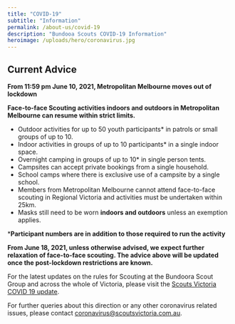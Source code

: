 ```yaml
---
title: "COVID-19"
subtitle: "Information"
permalink: /about-us/covid-19
description: "Bundooa Scouts COVID-19 Information"
heroimage: /uploads/hero/coronavirus.jpg
---
```


## Current Advice

**From 11:59 pm June 10, 2021, Metropolitan Melbourne moves out of lockdown**

**Face-to-face Scouting activities indoors and outdoors in Metropolitan Melbourne can resume within strict limits.**

 * Outdoor activities for up to 50 youth participants* in patrols or small groups of up to 10.
 * Indoor activities in groups of up to 10 participants* in a single indoor space.
 * Overnight camping in groups of up to 10* in single person tents.
 * Campsites can accept private bookings from a single household.
 * School camps where there is exclusive use of a campsite by a single school.
 * Members from Metropolitan Melbourne cannot attend face-to-face scouting in Regional Victoria and activities must be undertaken within 25km.
 * Masks still need to be worn **indoors and outdoors** unless an exemption applies.

\***Participant numbers are in addition to those required to run the activity**

**From June 18, 2021, unless otherwise advised, we expect further relaxation of face-to-face scouting. The advice above will be updated once the post-lockdown restrictions are known.**

For the latest updates on the rules for Scouting at the Bundoora Scout Group and across the whole of Victoria, please visit the [Scouts Victoria COVID 19 update](https://scoutsvictoria.com.au/about-us/news/covid-19-update/).

For further queries about this direction or any other coronavirus related issues, please contact [coronavirus@scoutsvictoria.com.au](mailto:coronavirus@scoutsvictoria.com.au).